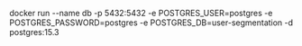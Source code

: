 docker run --name db -p 5432:5432 -e POSTGRES_USER=postgres -e POSTGRES_PASSWORD=postgres -e POSTGRES_DB=user-segmentation -d postgres:15.3
